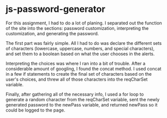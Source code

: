# js-password-generator
For this assignment, I had to do a lot of planing. I separated out the function of the site into the sections: password customization, interpreting the customization, and generating the password.

The first part was fairly simple. All I had to do was declare the different sets of characters (lowercase, uppercase, numbers, and special characters), and set them to a boolean based on
what the user chooses in the alerts.

Interpreting the choices was where I ran into a bit of trouble. After a considerable amount of googling, I found the concat method. I used concat in a few if statements to create the final set of 
characters based on the user's choices, and threw all of those characters into the reqCharSet variable.

Finally, after gathering all of the necessary info, I used a for loop to generate a random character from the reqCharSet variable, sent the newly generated password to the newPass variable, and returned newPass so it could be logged to the page.